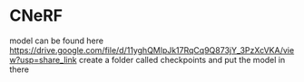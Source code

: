 # CNeRF
model can be found here
https://drive.google.com/file/d/11yghQMlpJk17RqCq9Q873jY_3PzXcVKA/view?usp=share_link
create a folder called checkpoints and put the model in there